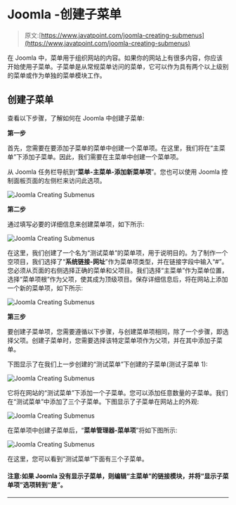 # Joomla -创建子菜单

> 原文:[https://www.javatpoint.com/joomla-creating-submenus](https://www.javatpoint.com/joomla-creating-submenus)

在 Joomla 中，菜单用于组织网站的内容。如果你的网站上有很多内容，你应该开始使用子菜单。子菜单是从常规菜单访问的菜单，它可以作为具有两个以上级别的菜单或作为单独的菜单模块工作。

## 创建子菜单

查看以下步骤，了解如何在 Joomla 中创建子菜单:

**第一步**

首先，您需要在要添加子菜单的菜单中创建一个菜单项。在这里，我们将在“主菜单”下添加子菜单。因此，我们需要在主菜单中创建一个菜单项。

从 Joomla 任务栏导航到“**菜单-主菜单-添加新菜单项**”。您也可以使用 Joomla 控制面板页面的左侧栏来访问此选项。

![Joomla Creating Submenus](../Images/cd6d8e2edac797ad1102f6aa247cef85.png)

**第二步**

通过填写必要的详细信息来创建菜单项，如下所示:

![Joomla Creating Submenus](../Images/e53c91738c92c6045f388b4239e34e9f.png)

在这里，我们创建了一个名为“测试菜单”的菜单项，用于说明目的。为了制作一个空项目，我们选择了“**系统链接-网址**”作为菜单项类型，并在链接字段中输入“#”。您必须从页面的右侧选择正确的菜单和父项目。我们选择“主菜单”作为菜单位置，选择“菜单项根”作为父项，使其成为顶级项目。保存详细信息后，将在网站上添加一个新的菜单项，如下所示:

![Joomla Creating Submenus](../Images/93f9c607421e06e34fba0b8aa2689265.png)

**第三步**

要创建子菜单项，您需要遵循以下步骤，与创建菜单项相同，除了一个步骤，即选择父项。创建子菜单时，您需要选择该特定菜单项作为父项，并在其中添加子菜单。

下图显示了在我们上一步创建的“测试菜单”下创建的子菜单(测试子菜单 1):

![Joomla Creating Submenus](../Images/82983bc2fd661c6cd8c5b6e9d4f47fc6.png)

它将在网站的“测试菜单”下添加一个子菜单。您可以添加任意数量的子菜单。我们在“测试菜单”中添加了三个子菜单。下图显示了子菜单在网站上的外观:

![Joomla Creating Submenus](../Images/9067e06bc8f0ae4572ae14583deca951.png)

在菜单项中创建子菜单后，“**菜单管理器-菜单项**”将如下图所示:

![Joomla Creating Submenus](../Images/1e9451aeb9c8d0d090d7ef54677cf038.png)

在这里，您可以看到“测试菜单”下面有三个子菜单。

#### 注意:如果 Joomla 没有显示子菜单，则编辑“主菜单”的链接模块，并将“显示子菜单项”选项转到“是”。

* * *